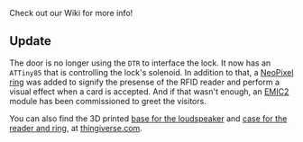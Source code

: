 Check out our Wiki for more info!

Update
------

The door is no longer using the `DTR` to interface the lock. It now has an `ATTiny85` that is controlling the lock's solenoid. In addition to that, a [NeoPixel ring](http://www.adafruit.com/products/1586) was added to signify the presense of the RFID reader and perform a visual effect when a card is accepted. And if that wasn't enough, an [EMIC2](https://www.sparkfun.com/products/11711) module has been commissioned to greet the visitors.

You can also find the 3D printed [base for the loudspeaker](http://www.thingiverse.com/thing:260836) and [case for the reader and ring](http://www.thingiverse.com/thing:260815), at [thingiverse.com](http://www.thingiverse.com/).